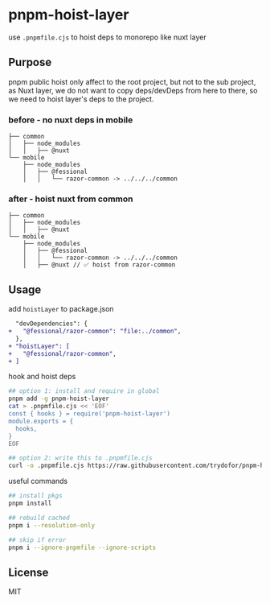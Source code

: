 # pnpm-hoist-layer

use `.pnpmfile.cjs` to hoist deps to monorepo like nuxt layer

## Purpose

pnpm public hoist only affect to the root project, but not to the sub project,
as Nuxt layer, we do not want to copy deps/devDeps from here to there,
so we need to hoist layer's deps to the project.

### before - no nuxt deps in mobile

```tree
├── common
│   ├── node_modules
│   │   ├── @nuxt
└── mobile
    ├── node_modules
    │   ├── @fessional
    │   │   └── razor-common -> ../../../common
```

### after - hoist nuxt from common

```tree
├── common
│   ├── node_modules
│   │   ├── @nuxt
└── mobile
    ├── node_modules
    │   ├── @fessional
    │   │   └── razor-common -> ../../../common
    │   ├── @nuxt // ✅ hoist from razor-common
```

## Usage

add `hoistLayer` to package.json

```diff
  "devDependencies": {
+   "@fessional/razor-common": "file:../common",
  },
+ "hoistLayer": [
+   "@fessional/razor-common",
+ ]
```

hook and hoist deps

```bash
## option 1: install and require in global
pnpm add -g pnpm-hoist-layer
cat > .pnpmfile.cjs << 'EOF'
const { hooks } = require('pnpm-hoist-layer')
module.exports = {
  hooks,
}
EOF

## option 2: write this to .pnpmfile.cjs
curl -o .pnpmfile.cjs https://raw.githubusercontent.com/trydofor/pnpm-hoist-layer/main/index.js
```

useful commands

```bash
## install pkgs
pnpm install

## rebuild cached
pnpm i --resolution-only

## skip if error
pnpm i --ignore-pnpmfile --ignore-scripts
```

## License

MIT
